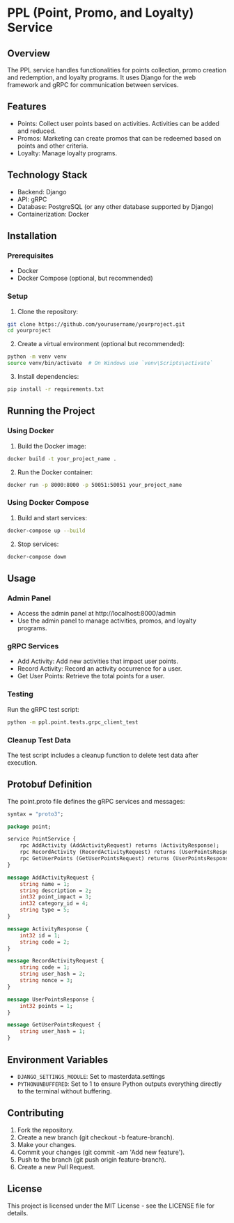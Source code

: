 # PPL (Point, Promo, and Loyalty) Service

## Overview

The PPL service handles functionalities for points collection, promo creation and redemption, and loyalty programs. It uses Django for the web framework and gRPC for communication between services.

## Features

- Points: Collect user points based on activities. Activities can be added and reduced.
- Promos: Marketing can create promos that can be redeemed based on points and other criteria.
- Loyalty: Manage loyalty programs.

## Technology Stack

- Backend: Django
- API: gRPC
- Database: PostgreSQL (or any other database supported by Django)
- Containerization: Docker

## Installation

### Prerequisites
- Docker
- Docker Compose (optional, but recommended)

### Setup

1. Clone the repository:

```bash
git clone https://github.com/yourusername/yourproject.git
cd yourproject
```

2. Create a virtual environment (optional but recommended):

```bash
python -m venv venv
source venv/bin/activate  # On Windows use `venv\Scripts\activate`
```

3. Install dependencies:

```bash
pip install -r requirements.txt
```

## Running the Project

### Using Docker

1. Build the Docker image:

```bash
docker build -t your_project_name .
```

2. Run the Docker container:

```bash
docker run -p 8000:8000 -p 50051:50051 your_project_name
```

### Using Docker Compose

1. Build and start services:

```bash
docker-compose up --build
```

2. Stop services:

```bash
docker-compose down
```

## Usage

### Admin Panel

- Access the admin panel at http://localhost:8000/admin
- Use the admin panel to manage activities, promos, and loyalty programs.

### gRPC Services

- Add Activity: Add new activities that impact user points.
- Record Activity: Record an activity occurrence for a user.
- Get User Points: Retrieve the total points for a user.

### Testing

Run the gRPC test script:

```bash
python -m ppl.point.tests.grpc_client_test
```

### Cleanup Test Data

The test script includes a cleanup function to delete test data after execution.

## Protobuf Definition

The point.proto file defines the gRPC services and messages:

```proto
syntax = "proto3";

package point;

service PointService {
    rpc AddActivity (AddActivityRequest) returns (ActivityResponse);
    rpc RecordActivity (RecordActivityRequest) returns (UserPointsResponse);
    rpc GetUserPoints (GetUserPointsRequest) returns (UserPointsResponse);
}

message AddActivityRequest {
    string name = 1;
    string description = 2;
    int32 point_impact = 3;
    int32 category_id = 4;
    string type = 5;
}

message ActivityResponse {
    int32 id = 1;
    string code = 2;
}

message RecordActivityRequest {
    string code = 1;
    string user_hash = 2;
    string nonce = 3;
}

message UserPointsResponse {
    int32 points = 1;
}

message GetUserPointsRequest {
    string user_hash = 1;
}
```

## Environment Variables

- `DJANGO_SETTINGS_MODULE`: Set to masterdata.settings
- `PYTHONUNBUFFERED`: Set to 1 to ensure Python outputs everything directly to the terminal without buffering.

## Contributing

1. Fork the repository.
2. Create a new branch (git checkout -b feature-branch).
3. Make your changes.
4. Commit your changes (git commit -am 'Add new feature').
5. Push to the branch (git push origin feature-branch).
6. Create a new Pull Request.

## License

This project is licensed under the MIT License - see the LICENSE file for details.